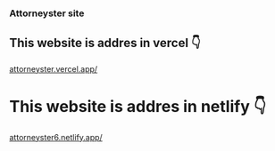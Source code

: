 ### Attorneyster site

## This website is addres in vercel 👇
<a href="https://attorneyster.vercel.app/">attorneyster.vercel.app/</a>

# This website is addres in netlify 👇
<a href="https://attorneyster6.netlify.app/">attorneyster6.netlify.app/</a>